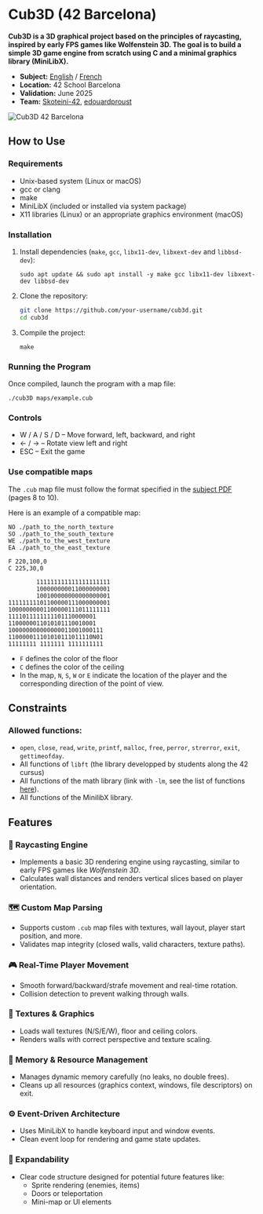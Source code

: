 # Cub3D (42 Barcelona)

**Cub3D is a 3D graphical project based on the principles of raycasting, inspired by early FPS games like Wolfenstein 3D. The goal is to build a simple 3D game engine from scratch using C and a minimal graphics library (MiniLibX).**

- **Subject:** [English](subject/en.subject.pdf) / [French](subject/fr.subject.pdf)
- **Location:** 42 School Barcelona
- **Validation:** June 2025
- **Team:** [Skoteini-42](https://github.com/Skoteini-42), [edouardproust](https://github.com/edouardproust)

![Cub3D 42 Barcelona](test/screenshots/cub3d-42-demo.gif "Cub3D project at 42 school in Barcelona using minilibX")

## How to Use

### Requirements

- Unix-based system (Linux or macOS)
- gcc or clang
- make
- MiniLibX (included or installed via system package)
- X11 libraries (Linux) or an appropriate graphics environment (macOS)

### Installation

1. Install dependencies (`make`, `gcc`, `libx11-dev`, `libxext-dev` and `libbsd-dev`):
	```
	sudo apt update && sudo apt install -y make gcc libx11-dev libxext-dev libbsd-dev
	```
2. Clone the repository:
	```bash
	git clone https://github.com/your-username/cub3d.git
	cd cub3d
	```
2. Compile the project:
	```
	make
	```

### Running the Program

Once compiled, launch the program with a map file:
```
./cub3D maps/example.cub
```

### Controls

- W / A / S / D – Move forward, left, backward, and right
- ← / → – Rotate view left and right
- ESC – Exit the game

### Use compatible maps

The `.cub` map file must follow the format specified in the [subject PDF](subject/en.subject.pdf) (pages 8 to 10).

Here is an example of a compatible map:

```
NO ./path_to_the_north_texture
SO ./path_to_the_south_texture
WE ./path_to_the_west_texture
EA ./path_to_the_east_texture

F 220,100,0
C 225,30,0 

        111111111111111111111
        100000000011000000001
        100100000000000000001
11111111101100000111000000001
10000000001100000111011111111
1111011111111101110000001
1100000011010101110010001
100000000000000011001000111
110000011101010111011110N01
11111111 1111111 1111111111
```

- `F` defines the color of the floor
- `C` defines the color of the ceiling
- In the map, `N`, `S`, `W` or `E` indicate the location of the player and the corresponding direction of the point of view.

## Constraints

### Allowed functions:

- `open`, `close`, `read`, `write`, `printf`, `malloc`, `free`, `perror`, `strerror`, `exit`, `gettimeofday`.
- All functions of `libft` (the library developped by students along the 42 cursus)
- All functions of the math library (link with `-lm`, see the list of functions [here](https://linux.die.net/man/3/math)).
- All functions of the MinilibX library.

## Features

### 🧱 Raycasting Engine
- Implements a basic 3D rendering engine using raycasting, similar to early FPS games like *Wolfenstein 3D*.
- Calculates wall distances and renders vertical slices based on player orientation.

### 🗺️ Custom Map Parsing
- Supports custom `.cub` map files with textures, wall layout, player start position, and more.
- Validates map integrity (closed walls, valid characters, texture paths).

### 🎮 Real-Time Player Movement
- Smooth forward/backward/strafe movement and real-time rotation.
- Collision detection to prevent walking through walls.

### 🎨 Textures & Graphics
- Loads wall textures (N/S/E/W), floor and ceiling colors.
- Renders walls with correct perspective and texture scaling.

### 🧠 Memory & Resource Management
- Manages dynamic memory carefully (no leaks, no double frees).
- Cleans up all resources (graphics context, windows, file descriptors) on exit.

### ⚙️ Event-Driven Architecture
- Uses MiniLibX to handle keyboard input and window events.
- Clean event loop for rendering and game state updates.

### 🔄 Expandability
- Clear code structure designed for potential future features like:
  - Sprite rendering (enemies, items)
  - Doors or teleportation
  - Mini-map or UI elements


